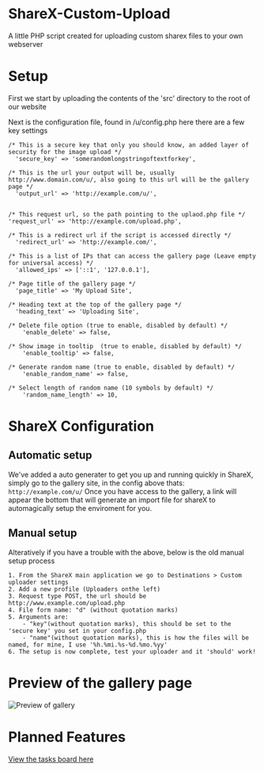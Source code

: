# ShareX-Custom-Upload
A little PHP script created for uploading custom sharex files to your own webserver

# Setup
First we start by uploading the contents of the 'src' directory to the root of our website

Next is the configuration file, found in /u/config.php here there are a few key settings
```
/* This is a secure key that only you should know, an added layer of security for the image upload */
  'secure_key' => 'somerandomlongstringoftextforkey',

/* This is the url your output will be, usually http://www.domain.com/u/, also going to this url will be the gallery page */
  'output_url' => 'http://example.com/u/',


/* This request url, so the path pointing to the uplaod.php file */
'request_url' => 'http://example.com/upload.php',

/* This is a redirect url if the script is accessed directly */
  'redirect_url' => 'http://example.com/',

/* This is a list of IPs that can access the gallery page (Leave empty for universal access) */
  'allowed_ips' => ['::1', '127.0.0.1'],

/* Page title of the gallery page */
  'page_title' => 'My Upload Site',

/* Heading text at the top of the gallery page */
  'heading_text' => 'Uploading Site',
  
/* Delete file option (true to enable, disabled by default) */
    'enable_delete' => false,
    
/* Show image in tooltip  (true to enable, disabled by default) */
    'enable_tooltip' => false,

/* Generate random name (true to enable, disabled by default) */
    'enable_random_name' => false,

/* Select length of random name (10 symbols by default) */
    'random_name_length' => 10,
```

# ShareX Configuration

## Automatic setup
We've added a auto generater to get you up and running quickly in ShareX, simply go to the gallery site, in the config above thats: `http://example.com/u/`
Once you have access to the gallery, a link will appear the bottom that will generate an import file for shareX to automagically setup the enviroment for you.

## Manual setup
Alteratively if you have a trouble with the above, below is the old manual setup process
```
1. From the ShareX main application we go to Destinations > Custom uploader settings
2. Add a new profile (Uploaders onthe left)
3. Request type POST, the url should be http://www.example.com/upload.php
4. File form name: "d" (without quotation marks)
5. Arguments are:
    - "key"(without quotation marks), this should be set to the 'secure key' you set in your config.php
    - "name"(without quotation marks), this is how the files will be named, for mine, I use '%h.%mi.%s-%d.%mo.%yy'
6. The setup is now complete, test your uploader and it 'should' work!
```

# Preview of the gallery page
![Preview of gallery](http://u.jiy.io/u/20.54.45-19.07.19.png)

# Planned Features
[View the tasks board here](https://github.com/JoeGandy/ShareX-Custom-Upload/projects/1)
